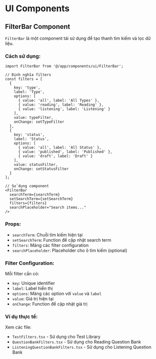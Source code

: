 # UI Components

## FilterBar Component

`FilterBar` là một component tái sử dụng để tạo thanh tìm kiếm và lọc dữ liệu.

### Cách sử dụng:

```tsx
import FilterBar from '@/app/components/ui/FilterBar';

// Định nghĩa filters
const filters = [
  {
    key: 'type',
    label: 'Type',
    options: [
      { value: 'all', label: 'All Types' },
      { value: 'reading', label: 'Reading' },
      { value: 'listening', label: 'Listening' }
    ],
    value: typeFilter,
    onChange: setTypeFilter
  },
  {
    key: 'status',
    label: 'Status',
    options: [
      { value: 'all', label: 'All Status' },
      { value: 'published', label: 'Published' },
      { value: 'draft', label: 'Draft' }
    ],
    value: statusFilter,
    onChange: setStatusFilter
  }
];

// Sử dụng component
<FilterBar
  searchTerm={searchTerm}
  setSearchTerm={setSearchTerm}
  filters={filters}
  searchPlaceholder="Search items..."
/>
```

### Props:

- `searchTerm`: Chuỗi tìm kiếm hiện tại
- `setSearchTerm`: Function để cập nhật search term
- `filters`: Mảng các filter configuration
- `searchPlaceholder`: Placeholder cho ô tìm kiếm (optional)

### Filter Configuration:

Mỗi filter cần có:
- `key`: Unique identifier
- `label`: Label hiển thị
- `options`: Mảng các option với `value` và `label`
- `value`: Giá trị hiện tại
- `onChange`: Function để cập nhật giá trị

### Ví dụ thực tế:

Xem các file:
- `TestFilters.tsx` - Sử dụng cho Test Library
- `QuestionBankFilters.tsx` - Sử dụng cho Reading Question Bank
- `ListeningQuestionBankFilters.tsx` - Sử dụng cho Listening Question Bank 